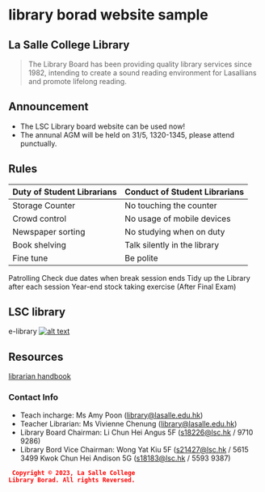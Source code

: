 # library borad website sample

## La Salle College Library
> The Library Board has been providing quality library services since 1982, intending to create a sound reading environment for Lasallians and promote lifelong reading.

## Announcement
* The LSC Library board website can be used now!
* The annunal AGM will be held on 31/5, 1320-1345, please attend punctually.

## Rules
**Duty of Student Librarians** | **Conduct of Student Librarians** |
--- | --- |
Storage Counter | No touching the counter
Crowd control | No usage of mobile devices
Newspaper sorting | No studying when on duty
Book shelving | Talk silently in the library
Fine tune | Be polite
Patrolling
Check due dates when break session ends
Tidy up the Library after each session
Year-end stock taking exercise (After Final Exam)

## LSC library
e-library
[![alt text](https://assets.weforum.org/article/image/JMF96ETfn1kSViVnUou1Z0XIDwWcPpT5mrPc7-ytpAc.jpg)](https://sites.google.com/lasalle.edu.hk/e-library/home)


## Resources
[librarian handbook](https://drive.google.com/file/d/1gNilI_ws1JOCsFQLxM7ilPIUNptp8_II/view)

### Contact Info
- Teach incharge: Ms Amy Poon (library@lasalle.edu.hk)
- Teacher Librarian: Ms Vivienne Chenung (library@lasalle.edu.hk)
- Library Board Chairman: Li Chun Hei Angus 5F (s18226@lsc.hk / 9710 9286)
- Library Bord Vice Chairman: Wong Yat Kiu 5F (s21427@lsc.hk / 5615 3499
                              Kwok Chun Hei Andison 5G (s18183@lsc.hk / 5593 9387)




<code style="color : red"> **Copyright © 2023, La Salle College Library Borad. All rights Reversed.** </code>
